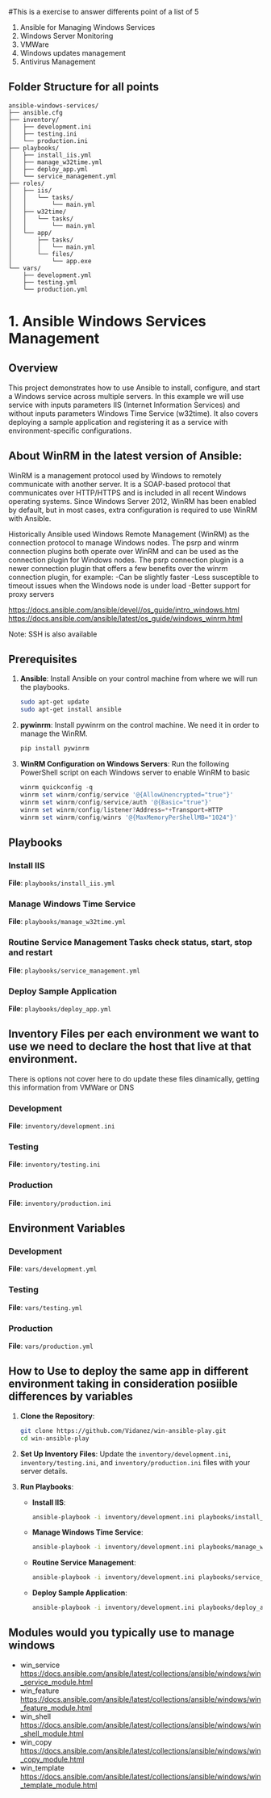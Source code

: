 #This is a exercise to answer differents point of a list of 5
1. Ansible for Managing Windows Services
2. Windows Server Monitoring
3. VMWare
4. Windows updates management
5. Antivirus Management

## Folder Structure for all points

```
ansible-windows-services/
├── ansible.cfg
├── inventory/
│   ├── development.ini
│   ├── testing.ini
│   └── production.ini
├── playbooks/
│   ├── install_iis.yml
│   ├── manage_w32time.yml
│   ├── deploy_app.yml
│   └── service_management.yml
├── roles/
│   ├── iis/
│   │   └── tasks/
│   │       └── main.yml
│   ├── w32time/
│   │   └── tasks/
│   │       └── main.yml
│   └── app/
│       ├── tasks/
│       │   └── main.yml
│       └── files/
│           └── app.exe
└── vars/
    ├── development.yml
    ├── testing.yml
    └── production.yml
```


# 1. Ansible Windows Services Management

## Overview

This project demonstrates how to use Ansible to install, configure, and start a Windows service across multiple servers.
In this example we will use service with inputs parameters IIS (Internet Information Services) and without inputs parameters Windows Time Service (w32time).
It also covers deploying a sample application and registering it as a service with environment-specific configurations.

## About WinRM in the latest version of Ansible:
WinRM is a management protocol used by Windows to remotely communicate with another server. It is a SOAP-based protocol that communicates over HTTP/HTTPS and is included in all recent Windows operating systems. Since Windows Server 2012, WinRM has been enabled by default, but in most cases, extra configuration is required to use WinRM with Ansible.

Historically Ansible used Windows Remote Management (WinRM) as the connection protocol to manage Windows nodes. The psrp and winrm connection plugins both operate over WinRM and can be used as the connection plugin for Windows nodes. The psrp connection plugin is a newer connection plugin that offers a few benefits over the winrm connection plugin, for example:
  -Can be slightly faster
  -Less susceptible to timeout issues when the Windows node is under load
  -Better support for proxy servers

   https://docs.ansible.com/ansible/devel//os_guide/intro_windows.html
   https://docs.ansible.com/ansible/latest/os_guide/windows_winrm.html
   
   Note: SSH is also available   

## Prerequisites

1. **Ansible**: Install Ansible on your control machine from where we will run the playbooks.
   ```sh
   sudo apt-get update
   sudo apt-get install ansible
   ```
2. **pywinrm**: Install pywinrm on the control machine. We need it in order to manage the WinRM.
   ```sh
   pip install pywinrm
   ```

3. **WinRM Configuration on Windows Servers**: Run the following PowerShell script on each Windows server to enable WinRM to basic
  
   ```powershell
   winrm quickconfig -q
   winrm set winrm/config/service '@{AllowUnencrypted="true"}'
   winrm set winrm/config/service/auth '@{Basic="true"}'
   winrm set winrm/config/listener?Address=*+Transport=HTTP
   winrm set winrm/config/winrs '@{MaxMemoryPerShellMB="1024"}'
   ```


## Playbooks

### Install IIS

**File**: `playbooks/install_iis.yml`

### Manage Windows Time Service

**File**: `playbooks/manage_w32time.yml`

### Routine Service Management Tasks check status, start, stop and restart

**File**: `playbooks/service_management.yml`

### Deploy Sample Application

**File**: `playbooks/deploy_app.yml`


## Inventory Files per each environment we want to use we need to declare the host that live at that environment.
There is options not cover here to do update these files dinamically, getting this information from VMWare or DNS

### Development

**File**: `inventory/development.ini`


### Testing

**File**: `inventory/testing.ini`


### Production

**File**: `inventory/production.ini`


## Environment Variables

### Development

**File**: `vars/development.yml`


### Testing

**File**: `vars/testing.yml`


### Production

**File**: `vars/production.yml`


## How to Use to deploy the same app in different environment taking in consideration posiible differences by variables

1. **Clone the Repository**:
   ```sh
   git clone https://github.com/Vidanez/win-ansible-play.git
   cd win-ansible-play
   ```

2. **Set Up Inventory Files**:
   Update the `inventory/development.ini`, `inventory/testing.ini`, and `inventory/production.ini` files with your server details.

3. **Run Playbooks**:
   - **Install IIS**:
     ```sh
     ansible-playbook -i inventory/development.ini playbooks/install_iis.yml
     ```

   - **Manage Windows Time Service**:
     ```sh
     ansible-playbook -i inventory/development.ini playbooks/manage_w32time.yml
     ```

   - **Routine Service Management**:
     ```sh
     ansible-playbook -i inventory/development.ini playbooks/service_management.yml
     ```

   - **Deploy Sample Application**:
     ```sh
     ansible-playbook -i inventory/development.ini playbooks/deploy_app.yml -e "ansible_environment=development"
     ```

## Modules would you typically use to manage windows

- win_service https://docs.ansible.com/ansible/latest/collections/ansible/windows/win_service_module.html
- win_feature https://docs.ansible.com/ansible/latest/collections/ansible/windows/win_feature_module.html
- win_shell https://docs.ansible.com/ansible/latest/collections/ansible/windows/win_shell_module.html
- win_copy https://docs.ansible.com/ansible/latest/collections/ansible/windows/win_copy_module.html
- win_template https://docs.ansible.com/ansible/latest/collections/ansible/windows/win_template_module.html
```



